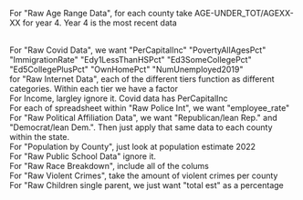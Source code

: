 For "Raw Age Range Data", for each county take AGE-UNDER_TOT/AGEXX-XX for year 4. Year 4 is the most recent data

<br>
For "Raw Covid Data", we want "PerCapitalInc" "PovertyAllAgesPct" "ImmigrationRate" "Edy1LessThanHSPct" "Ed3SomeCollegePct" "Ed5CollegePlusPct" "OwnHomePct" "NumUnemployed2019"

<br>
for "Raw Internet Data", each of the different tiers function as different categories. Within each tier we have a factor 
<br>
For Income, largley ignore it. Covid data has PerCapitalInc
<br>
For each of spreadsheet within "Raw Police Int", we want "employee_rate"

<br>
For "Raw Political Affiliation Data", we want "Republican/lean Rep." and "Democrat/lean Dem.". Then just apply that same data to each county within the state.
<br>
For "Population by County", just look at population estimate 2022
<br>
For "Raw Public School Data" ignore it.
<br>
For "Raw Race Breakdown", include all of the colums
<br>
For "Raw Violent Crimes", take the amount of violent crimes per county
<br>
For "Raw Children single parent, we just want "total est" as a percentage
